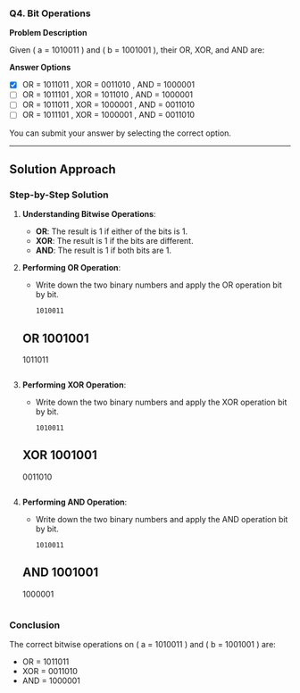 ### Q4. Bit Operations

**Problem Description**

Given \( a = 1010011 \) and \( b = 1001001 \), their OR, XOR, and AND are:

**Answer Options**

- [x] OR = 1011011 , XOR = 0011010 , AND = 1000001
- [ ] OR = 1011101 , XOR = 1011010 , AND = 1000001
- [ ] OR = 1011011 , XOR = 1000001 , AND = 0011010
- [ ] OR = 1011101 , XOR = 1000001 , AND = 0011010

You can submit your answer by selecting the correct option.

---

## Solution Approach

### Step-by-Step Solution

1. **Understanding Bitwise Operations**:
   - **OR**: The result is 1 if either of the bits is 1.
   - **XOR**: The result is 1 if the bits are different.
   - **AND**: The result is 1 if both bits are 1.

2. **Performing OR Operation**:
   - Write down the two binary numbers and apply the OR operation bit by bit.

     ```
     1010011
   OR 1001001
     --------
     1011011
     ```

3. **Performing XOR Operation**:
   - Write down the two binary numbers and apply the XOR operation bit by bit.

     ```
     1010011
   XOR 1001001
     --------
     0011010
     ```

4. **Performing AND Operation**:
   - Write down the two binary numbers and apply the AND operation bit by bit.

     ```
     1010011
   AND 1001001
     --------
     1000001
     ```

### Conclusion

The correct bitwise operations on \( a = 1010011 \) and \( b = 1001001 \) are:
- OR = 1011011
- XOR = 0011010
- AND = 1000001